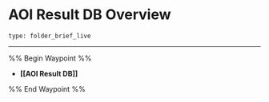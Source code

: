 # AOI Result DB Overview
 
```ccard
type: folder_brief_live
```
 
---

%% Begin Waypoint %%
- **[[AOI Result DB]]**

%% End Waypoint %%